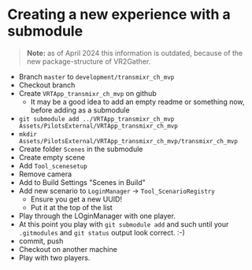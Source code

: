 # Creating a new experience with a submodule

> **Note:** as of April 2024 this information is outdated, because of the new package-structure of VR2Gather.

- Branch `master` to `development/transmixr_ch_mvp`
- Checkout branch
- Create `VRTApp_transmixr_ch_mvp` on github
	- It may be a good idea to add an empty readme or something now, before adding as a submodule
- ```git submodule add ../VRTApp_transmixr_ch_mvp Assets/PilotsExternal/VRTApp_transmixr_ch_mvp```
- `mkdir Assets/PilotsExternal/VRTApp_transmixr_ch_mvp/transmixr_ch_mvp`
- Create folder `Scenes` in the submodule
- Create empty scene
- Add `Tool_scenesetup`
- Remove camera
- Add to Build Settings "Scenes in Build"
- Add new scenario to `LoginManager` -> `Tool_ScenarioRegistry`
	- Ensure you get a new UUID!
	- Put it at the top of the list
- Play through the LOginManager with one player.
- At this point you play with `git submodule add` and such until your `.gitmodules` and `git status` output look correct. :-)
- commit, push
- Checkout on another machine
- Play with two players.

